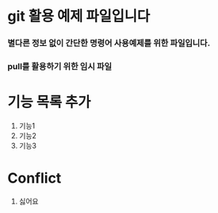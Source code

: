 # git 활용 예제 파일입니다 
### 별다른 정보 없이 간단한 명령어 사용예제를 위한 파일입니다.

### pull를 활용하기 위한 임시 파일

# 기능 목록 추가
1. 기능1 
2. 기능2
3. 기능3

# Conflict
1. 싫어요